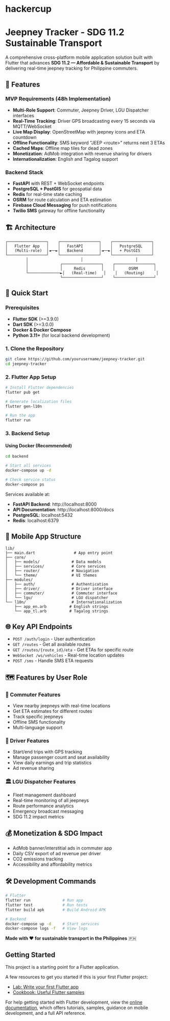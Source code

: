 # hackercup

# Jeepney Tracker - SDG 11.2 Sustainable Transport

A comprehensive cross-platform mobile application solution built with Flutter that advances **SDG 11.2 — Affordable & Sustainable Transport** by delivering real-time jeepney tracking for Philippine commuters.

## 🌟 Features

### MVP Requirements (48h Implementation)

- **Multi-Role Support**: Commuter, Jeepney Driver, LGU Dispatcher interfaces
- **Real-Time Tracking**: Driver GPS broadcasting every 15 seconds via MQTT/WebSocket
- **Live Map Display**: OpenStreetMap with jeepney icons and ETA countdown
- **Offline Functionality**: SMS keyword "JEEP \<route>" returns next 3 ETAs
- **Cached Maps**: Offline map tiles for dead zones
- **Monetization**: AdMob integration with revenue sharing for drivers
- **Internationalization**: English and Tagalog support

### Backend Stack
- **FastAPI** with REST + WebSocket endpoints
- **PostgreSQL + PostGIS** for geospatial data
- **Redis** for real-time state caching
- **OSRM** for route calculation and ETA estimation
- **Firebase Cloud Messaging** for push notifications
- **Twilio SMS** gateway for offline functionality

## 🏗️ Architecture

```
┌─────────────────┐    ┌─────────────────┐    ┌─────────────────┐
│   Flutter App   │    │   FastAPI       │    │   PostgreSQL    │
│   (Multi-role)  │◄──►│   Backend       │◄──►│   + PostGIS     │
└─────────────────┘    └─────────────────┘    └─────────────────┘
         │                       │                       │
         │              ┌─────────────────┐    ┌─────────────────┐
         │              │     Redis       │    │      OSRM       │
         └──────────────►│   (Real-time)   │    │   (Routing)     │
                        └─────────────────┘    └─────────────────┘
```

## 🚀 Quick Start

### Prerequisites

- **Flutter SDK** (>=3.9.0)
- **Dart SDK** (>=3.0.0)
- **Docker & Docker Compose**
- **Python 3.11+** (for local backend development)

### 1. Clone the Repository

```bash
git clone https://github.com/yourusername/jeepney-tracker.git
cd jeepney-tracker
```

### 2. Flutter App Setup

```bash
# Install Flutter dependencies
flutter pub get

# Generate localization files
flutter gen-l10n

# Run the app
flutter run
```

### 3. Backend Setup

#### Using Docker (Recommended)

```bash
cd backend

# Start all services
docker-compose up -d

# Check service status
docker-compose ps
```

Services available at:
- **FastAPI Backend**: http://localhost:8000
- **API Documentation**: http://localhost:8000/docs
- **PostgreSQL**: localhost:5432
- **Redis**: localhost:6379

## 📱 Mobile App Structure

```
lib/
├── main.dart                 # App entry point
├── core/
│   ├── models/              # Data models
│   ├── services/            # Core services
│   ├── router/              # Navigation
│   └── theme/               # UI themes
├── modules/
│   ├── auth/                # Authentication
│   ├── driver/              # Driver interface
│   ├── commuter/            # Commuter interface
│   └── lgu/                 # LGU dispatcher
└── l10n/                    # Internationalization
    ├── app_en.arb          # English strings
    └── app_tl.arb          # Tagalog strings
```

## 🌐 Key API Endpoints

- `POST /auth/login` - User authentication
- `GET /routes` - Get all available routes
- `GET /routes/{route_id}/eta` - Get ETAs for specific route
- `WebSocket /ws/vehicles` - Real-time location updates
- `POST /sms` - Handle SMS ETA requests

## 🗺️ Features by User Role

### 👤 Commuter Features
- View nearby jeepneys with real-time locations
- Get ETA estimates for different routes
- Track specific jeepneys
- Offline SMS functionality
- Multi-language support

### 🚌 Driver Features
- Start/end trips with GPS tracking
- Manage passenger count and seat availability
- View daily earnings and trip statistics
- Ad revenue sharing

### 🏛️ LGU Dispatcher Features
- Fleet management dashboard
- Real-time monitoring of all jeepneys
- Route performance analytics
- Emergency broadcast messaging
- SDG 11.2 impact metrics

## 💰 Monetization & SDG Impact

- AdMob banner/interstitial ads in commuter app
- Daily CSV export of ad revenue per driver
- CO2 emissions tracking
- Accessibility and affordability metrics

## 🛠️ Development Commands

```bash
# Flutter
flutter run              # Run app
flutter test             # Run tests
flutter build apk        # Build Android APK

# Backend
docker-compose up -d     # Start services
docker-compose logs -f   # View logs
```

**Made with ❤️ for sustainable transport in the Philippines** 🇵🇭

## Getting Started

This project is a starting point for a Flutter application.

A few resources to get you started if this is your first Flutter project:

- [Lab: Write your first Flutter app](https://docs.flutter.dev/get-started/codelab)
- [Cookbook: Useful Flutter samples](https://docs.flutter.dev/cookbook)

For help getting started with Flutter development, view the
[online documentation](https://docs.flutter.dev/), which offers tutorials,
samples, guidance on mobile development, and a full API reference.

